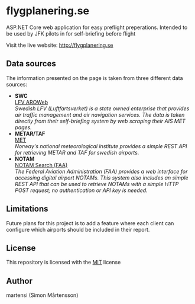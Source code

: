 # flygplanering.se
ASP.NET Core web application for easy preflight preperations. Intended to be used by JFK pilots in for self-briefing before flight

Visit the live website: http://flygplanering.se

## Data sources

The information presented on the page is taken from three different data sources:

* **SWC**  
  [LFV AROWeb](https://aro.lfv.se/)  
  *Swedish LFV (Luftfartsverket) is a state owned enterprise that provides air traffic management and air navigation services. The data is taken directly from their self-briefing system by web scraping their AIS MET pages.*  
* **METAR/TAF**  
  [MET](https://api.met.no/weatherapi/tafmetar/1.0/documentation)  
  *Norway's national meteorological institute provides a simple REST API for retrieving METAR and TAF for swedish airports.*  
* **NOTAM**  
  [NOTAM Search (FAA)](https://notams.aim.faa.gov/notamSearch)  
  *The Federal Aviation Administration (FAA) provides a web interface for accessing digital airport NOTAMs. This system also includes an simple REST API that can be used to retrieve NOTAMs with a simple HTTP POST request; no authentication or API key is needed.*

## Limitations

Future plans for this project is to add a feature where each client can configure which airports should be included in their report.

## License

This repository is licensed with the [MIT](LICENSE) license

## Author

martensi (Simon Mårtensson)

